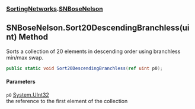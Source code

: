 ### [SortingNetworks](./SortingNetworks.md 'SortingNetworks').[SNBoseNelson](./SortingNetworks-SNBoseNelson.md 'SortingNetworks.SNBoseNelson')
## SNBoseNelson.Sort20DescendingBranchless(uint) Method
Sorts a collection of 20 elements in descending order using branchless min/max swap.  
```csharp
public static void Sort20DescendingBranchless(ref uint p0);
```
#### Parameters
<a name='SortingNetworks-SNBoseNelson-Sort20DescendingBranchless(uint)-p0'></a>
`p0` [System.UInt32](https://docs.microsoft.com/en-us/dotnet/api/System.UInt32 'System.UInt32')  
the reference to the first element of the collection  
  

